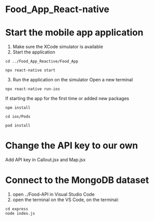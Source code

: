 # Food_App_React-native

# Start the mobile app application 
1. Make sure the XCode simulator is available
2. Start the application
```
cd ../Food_App_Reactive/Food_App
```
```
npx react-native start
```
3. Run the application on the simulator
Open a new terminal
```
npx react-native run-ios
```

If starting the app for the first time or added new packages
```
npm install
```
```
cd ios/Pods
```
```
pod install
```

# Change the API key to our own
Add API key in Callout.jsx and Map.jsx 

# Connect to the MongoDB dataset
1. open ../Food-API in Visual Studio Code
2. open the terminal on the VS Code, on the terminal:
```
cd express
node index.js
```
